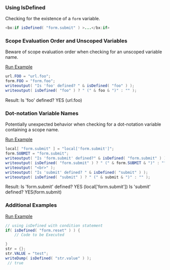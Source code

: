 ### Using IsDefined

Checking for the existence of a `form` variable.


```java
<bx:if isDefined( "form.submit" ) >...</bx:if>
```


### Scope Evaluation Order and Unscoped Variables

Beware of scope evaluation order when checking for an unscoped variable name.

<a href="https://try.boxlang.io/?code=eJwrLcrRc%2FP3V7BVUCoFMtPy85WsudLyi3JhomA2RLi8KLMkNb%2B0pKC0RENBybNYQR0orq6QkpqWmZeaYq%2BgpKCmkFnsAuFqgLTmKyloKmii6cSiBKRXA6QdyAeSSppKClYKSkogrQC9mS57" target="_blank">Run Example</a>

```java
url.FOO = "url.foo";
form.FOO = "form.foo";
writeoutput( "Is 'foo' defined? " & isDefined( "foo" ) );
writeoutput( isDefined( "foo" ) ? " (" & foo & ")" : "" );

```

Result: Is 'foo' defined? YES (url.foo)

### Dot-notation Variable Names

Potentially unexpected behavior when checking for a dot-notation variable containing a scope name.

<a href="https://try.boxlang.io/?code=eJyNjrsOgjAYhXee4uQMUBYfQFQS48LgpE6GQQSSJmBNL%2FH1TWGplRjH%2F9z%2Bb1D323AFe6XHlXHNKC1RYwsOk5MFRlazSKb7dNkfq7NPhb0ieWlpO%2BXs01kBVgYfdbRdLx9dWxIppDnMl4ie58ijoR%2FREoTwcyFWCubEGuTXFDeN3i3IHjWmRIz5H%2BEC3CxFXG8CzHSZ" target="_blank">Run Example</a>

```java
local[ "form.submit" ] = "local['form.submit']";
form.SUBMIT = "form.submit";
writeoutput( "Is 'form.submit' defined?" & isDefined( "form.submit" ) );
writeoutput( isDefined( "form.submit" ) ? " (" & form.SUBMIT & ")" : "" );
writeoutput( "<br>" );
writeoutput( "Is 'submit' defined? " & isDefined( "submit" ) );
writeoutput( isDefined( "submit" ) ? " (" & submit & ")" : "" );

```

Result: Is 'form.submit' defined? YES (local['form.submit']) Is 'submit' defined? YES(form.submit)

### Additional Examples

<a href="https://try.boxlang.io/?code=eJxVjbEOgkAQRGv3KzZXYcN9ALEwQmeLPXKDbiJ35m5PTAj%2FLtgYM81M8jLPWs5J%2FI0l1RjEw%2FEkeuc%2BeCcqwXPSTjHCK8lQ%2FLCCzRDiWEYkqOH9mpl21vIpOLAGvoKbN%2FqscEQLJY184HmptlZejue2WbdRJDUVTVEUdR6f%2F4YNfXWPjK%2BgIl7%2FNWbQB8M5Ojo%3D" target="_blank">Run Example</a>

```java
// using isDefined with condition statement
if( isDefined( "form.reset" ) ) {
	// Code to be Executed

}
str = {};
str.VALUE = "test";
writeDump( isDefined( "str.value" ) );
 // true

```


